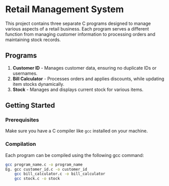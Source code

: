 # Retail Management System

This project contains three separate C programs designed to manage various aspects of a retail business. Each program serves a different function from managing customer information to processing orders and maintaining stock records.

## Programs

1. **Customer ID** - Manages customer data, ensuring no duplicate IDs or usernames.
2. **Bill Calculator** - Processes orders and applies discounts, while updating item stocks dynamically.
3. **Stock** - Manages and displays current stock for various items.

## Getting Started

### Prerequisites

Make sure you have a C compiler like `gcc` installed on your machine.

### Compilation

Each program can be compiled using the following gcc command:

```bash
gcc program_name.c -o program_name
Eg. gcc customer_id.c -o customer_id
    gcc bill_calculator.c -o bill_calculator
    gcc stock.c -o stock
